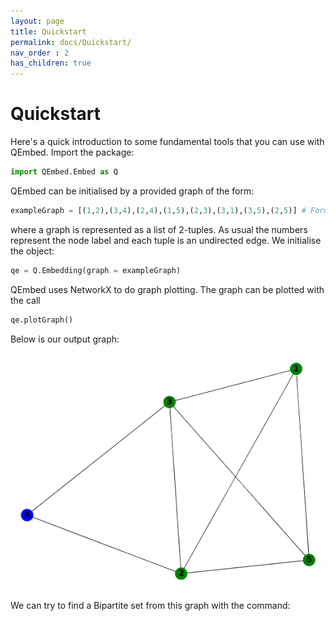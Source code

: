 ```yaml
---
layout: page
title: Quickstart
permalink: docs/Quickstart/
nav_order : 2
has_children: true
---
```


# Quickstart

Here's a quick introduction to some fundamental tools that you can use with QEmbed. Import the package:
```python
import QEmbed.Embed as Q
```
QEmbed can be initialised by a provided graph of the form:
```python
exampleGraph = [(1,2),(3,4),(2,4),(1,5),(2,3),(3,1),(3,5),(2,5)] # Format of an example input graph
```
where a graph is represented as a list of 2-tuples. As usual the numbers represent the node label and each tuple is an undirected edge. We initialise the object:

```python
qe = Q.Embedding(graph = exampleGraph)
```

QEmbed uses NetworkX to do graph plotting. The graph can be plotted with the call
```python
qe.plotGraph()
```
Below is our output graph:

![Example graph](/_site/assets/images/quickstartgraph-removebg.png)

We can try to find a Bipartite set from this graph with the command:
